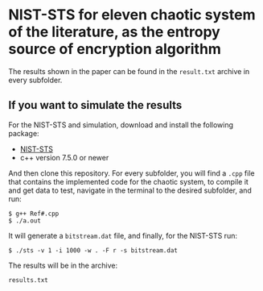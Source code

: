 # NIST-STS for eleven chaotic system of the literature, as the entropy source of encryption algorithm #

The results shown in the paper can be found in the ```result.txt``` archive in every subfolder.

## If you want to simulate the results ##
For the NIST-STS and simulation, download and install the following package:

- [NIST-STS](https://github.com/arcetri/sts)
- c++ version 7.5.0 or newer

And then clone this repository. For every subfolder, you will find a ```.cpp``` file that contains the implemented code for the chaotic system, to compile it and get data to test, navigate in the terminal to the desired subfolder, and run:

```terminal
$ g++ Ref#.cpp
$ ./a.out
```
It will generate a ```bitstream.dat``` file, and finally, for the NIST-STS run:
```terminal
$ ./sts -v 1 -i 1000 -w . -F r -s bitstream.dat
```

The results will be in the archive:
```terminal
results.txt
```
